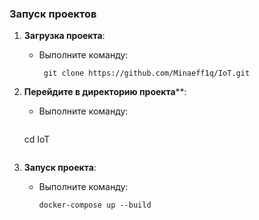 ### Запуск проектов

1. **Загрузка проекта**:
   - Выполните команду:
     ```
	  git clone https://github.com/Minaeff1q/IoT.git
     ```

2. **Перейдите в директорию проекта****:
   - Выполните команду:
     ```
    cd IoT
     ```
	 
3. **Запуск проекта**:
   - Выполните команду:
     ```
     docker-compose up --build
     ```